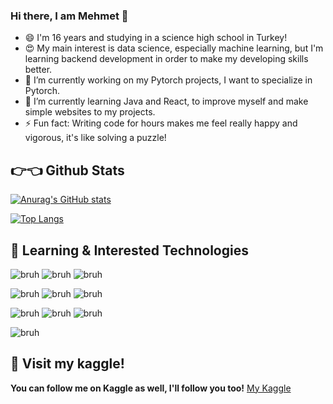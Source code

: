 ### Hi there, I am Mehmet 👋

- 😄 I'm 16 years and studying in a science high school in Turkey!
- 😍 My main interest is data science, especially machine learning, but I'm learning backend development in order to make my developing skills better.
- 🔭 I’m currently working on my Pytorch projects, I want to specialize in Pytorch.
- 🌱 I’m currently learning Java and React, to improve myself and make simple websites to my projects.
- ⚡ Fun fact: Writing code for hours makes me feel really happy and vigorous, it's like solving a puzzle!

## 👉👈 Github Stats

[![Anurag's GitHub stats](https://github-readme-stats.vercel.app/api?username=konstantinlevin77&show_icons=true)](https://github.com/anuraghazra/github-readme-stats)

[![Top Langs](https://github-readme-stats.vercel.app/api/top-langs/?username=konstantinlevin77)](https://github.com/anuraghazra/github-readme-stats)

## 👾 Learning & Interested Technologies

![bruh](https://img.shields.io/static/v1?label=Pytorch&message=%20&color=EE4C2C&logo=pytorch&style=for-the-badge)
![bruh](https://img.shields.io/static/v1?label=Tensorflow&message=%20&color=FF6F00&logo=tensorflow&style=for-the-badge)
![bruh](https://img.shields.io/static/v1?label=Pandas&message=%20&color=150458&logo=pandas&style=for-the-badge)

![bruh](https://img.shields.io/static/v1?label=Scikit-learn&message=%20&color=F7931E&logo=scikit-learn&style=for-the-badge)
![bruh](https://img.shields.io/static/v1?label=Python&message=%20&color=3776AB&logo=python&style=for-the-badge)
![bruh](https://img.shields.io/static/v1?label=Jupyter%20Notebook&message=%20&color=F37626&logo=jupyter&style=for-the-badge)

![bruh](https://img.shields.io/static/v1?label=Java&message=%20&color=007396&logo=java&style=for-the-badge)
![bruh](https://img.shields.io/static/v1?label=Javascript&message=%20&color=F7DF1E&logo=javascript&style=for-the-badge)
![bruh](https://img.shields.io/static/v1?label=Spring&message=%20&color=6DB33F&logo=spring&style=for-the-badge)

![bruh](https://img.shields.io/static/v1?label=React&message=%20&color=61DAFB&logo=react&style=for-the-badge)

## 🥳 Visit my kaggle!
**You can follow me on Kaggle as well, I'll follow you too!** [My Kaggle](https://www.kaggle.com/)

